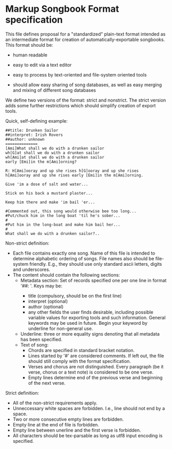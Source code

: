 Markup Songbook Format specification
====================================
This file defines proposal for a "standardized" plain-text format intended as an
intermediate format for creation of automatically-exportable songbooks. This 
format should be:

- human readable

- easy to edit via a text editor

- easy to process by text-oriented and file-system oriented tools

- should allow easy sharing of song databases, as well as easy merging and
  mixing of different song databases

We define two versions of the format: strict and nonstrict. The strict version
adds some further restrictions which should simplify creation of export tools.

Quick, self-defining example:

    ##title: Drunken Sailor
    ##interpret: Irish Rovers
    ##author: unknown
    ==============
    [Ami]What shall we do with a drunken sailor
    wh[G]at shall we do with a drunken sailor
    wh[Ami]at shall we do with a drunken sailor
    early [Emi]in the m[Ami]orning?

    R: H[Ami]ooray and up she rises h[G]ooray and up she rises
    h[Ami]ooray and up she rises early [Emi]in the m[Ami]orning.

    Give 'im a dose of salt and water...

    Stick on his back a mustard plaster...

    Keep him there and make 'im bail 'er...

    #Commented out, this song would otherwise bee too long...
    #Put/chuck him in the long boat 'til he's sober...
    #
    #Put him in the long-boat and make him bail her...
    #
    What shall we do with a drunken sailor?..


Non-strict definition:
- Each file contains exactly one song. Name of this file is intended to
  determine alphabetic ordering of songs. File names also should be
  file-system friendly. E.g., they should use only standard ascii letters,
  digits and underscores. 
- The content should contain the following sections:
  - Metadata section: Set of records specified one per one line in format
    '##<key>: <value>'. Keys may be:
    - title (compulsory, should be on the first line)
    - interpret (optional)
    - author (optional)
    - any other fields the user finds desirable, including possible variable
      values for exporting tools and such information. General keywords may be
      used in future. Begin your keyword by underline for non-general use. 
  - Underline: three or more equality signs denoting that all metadata has been
    specified.
  - Text of song:
    - Chords are specified in standard bracket notation.
    - Lines started by '#' are considered comments. If left out, the file
      should still comply with the format specification.
    - Verses and chorus are not distinguished. Every paragraph (be it verse,
      chorus or a text note) is considered to be one verse.
    - Empty lines determine end of the previous verse and beginning of the next
      verse.

Strict definition:
- All of the non-strict requirements apply.
- Unneccessary white spaces are forbidden. I.e., line should not end by a space.
- Two or more consecutive empty lines are forbidden.
- Empty line at the end of file is forbidden.
- Empty line between unerline and the first verse is forbidden.
- All characters should be tex-parsable as long as utf8 input encoding is
  specified. 

